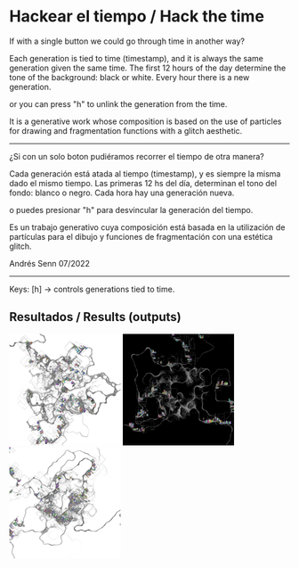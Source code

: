 # Hackear el tiempo / Hack the time

If with a single button we could go through time in another way?

Each generation is tied to time (timestamp),
and it is always the same generation given the same time.
The first 12 hours of the day determine the tone of the background: black or white.
Every hour there is a new generation.

or you can press "h" to unlink the generation from the time.

It is a generative work whose composition is based on the use of particles for drawing and fragmentation functions with a glitch aesthetic.

-------------------

¿Si con un solo boton pudiéramos recorrer el tiempo de otra manera?

Cada generación está atada al tiempo (timestamp),
y es siempre la misma dado el mismo tiempo.
Las primeras 12 hs del día, determinan el tono del fondo: blanco o negro.
Cada hora hay una generación nueva.

o puedes presionar "h" para desvincular la generación del tiempo.

Es un trabajo generativo cuya composición está basada en la utilización de partículas para el dibujo y funciones de fragmentación con una estética glitch. 

Andrés Senn 07/2022

*******

Keys:
[h] -> controls generations tied to time.


## Resultados / Results (outputs)

<img src="https://github.com/andrusenn/hackeareltiempo/blob/master/images/01.png?raw=true" width="200"> <img src="https://github.com/andrusenn/hackeareltiempo/blob/master/images/02.png?raw=true" width="200"> <img src="https://github.com/andrusenn/hackeareltiempo/blob/master/images/03.png?raw=true" width="200">

